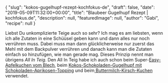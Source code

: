 {
    "slug": "kokos-gugelhupf-rezept-kochfokus-de",
    "draft": false,
    "date": "2019-05-09T11:32:00+00:00",
    "title": "Blaubeer Gugelhupf Rezept | kochfokus.de",
    "description": null,
    "featuredImage": null,
    "author": "Gabi",
    "recipe": null
}

Liebst Du unkomplizierte Teige auch so sehr? Ich mag es am liebsten, wenn ich alle Zutaten in eine Schüüsel geben kann und dann alles nur noch verrühren muss. Dabei muss man dann glücklicherweise nur zuerst das Mehl mit dem Backpulver verrühren und danach kann man die Zutaten einfach so hinzufügen, wie man gerade mag. Dieses Prinzip nennt man übrigens *All In Teig*. Den All In Teig habe ich auch schon beim Super-[Easy-Apfelkuchen vom Blech](https://kochfokus.de/artikel/super-easy-apfelkuchen-vom-blech/http:// "Easy-Apfelkuchen vom Blech"), beim [Kokos-Schokoladen-Gugelhupf mit Schokoladen-Aprikosen-Topping](http:https://kochfokus.de/artikel/kokos-gugelhupf-mit-schokoladen-aprikosen-topping/// "Kokos-Schokoladen-Gugelhupf mit Schokoladen-Aprikosen-Topping") und beim[ Buttermilch-Kirsch-Kuchen](https://kochfokus.de/artikel/buttermilch-kirsch-kuchen/ " Buttermilch-Kirsch-Kuchen") verwendet.